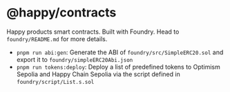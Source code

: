 # @happy/contracts

Happy products smart contracts. Built with Foundry. Head to `foundry/README.md` for more details.

- `pnpm run abi:gen`: Generate the ABI of `foundry/src/SimpleERC20.sol` and export it to `foundry/simpleERC20Abi.json`
- `pnpm run tokens:deploy`: Deploy a list of predefined tokens to Optimism Sepolia and Happy Chain Sepolia via the script defined in `foundry/script/List.s.sol`
